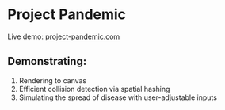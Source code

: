 Project Pandemic
==========================

Live demo: [project-pandemic.com](https://project-pandemic.com/)

## Demonstrating:
  1. Rendering to canvas
  2. Efficient collision detection via spatial hashing
  3. Simulating the spread of disease with user-adjustable inputs

